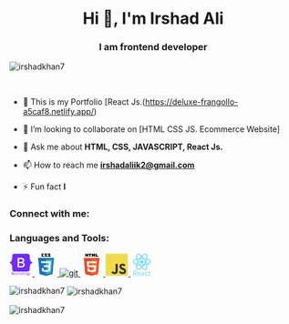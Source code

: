 <h1 align="center">Hi 👋, I'm Irshad Ali</h1>
<h3 align="center">I am frontend developer </h3>

<p align="left"> <img src="https://komarev.com/ghpvc/?username=irshadkhan7&label=Profile%20views&color=0e75b6&style=flat" alt="irshadkhan7" /> </p>

<p align="left"> <a href="https://twitter.com/" target="blank"><img src="https://img.shields.io/twitter/follow/?logo=twitter&style=for-the-badge" alt="" /></a> </p>

- 🔭 This is my Portfolio  [React Js.(https://deluxe-frangollo-a5caf8.netlify.app/)

- 👯 I’m looking to collaborate on [HTML CSS JS. Ecommerce Website]

- 💬 Ask me about **HTML, CSS, JAVASCRIPT, React Js.**

- 📫 How to reach me **irshadaliik2@gmail.com**

- ⚡ Fun fact **I**

<h3 align="left">Connect with me:</h3>
<p align="left">
</p>

<h3 align="left">Languages and Tools:</h3>
<p align="left"> <a href="https://getbootstrap.com" target="_blank" rel="noreferrer"> <img src="https://raw.githubusercontent.com/devicons/devicon/master/icons/bootstrap/bootstrap-plain-wordmark.svg" alt="bootstrap" width="40" height="40"/> </a> <a href="https://www.w3schools.com/css/" target="_blank" rel="noreferrer"> <img src="https://raw.githubusercontent.com/devicons/devicon/master/icons/css3/css3-original-wordmark.svg" alt="css3" width="40" height="40"/> </a> <a href="https://git-scm.com/" target="_blank" rel="noreferrer"> <img src="https://www.vectorlogo.zone/logos/git-scm/git-scm-icon.svg" alt="git" width="40" height="40"/> </a> <a href="https://www.w3.org/html/" target="_blank" rel="noreferrer"> <img src="https://raw.githubusercontent.com/devicons/devicon/master/icons/html5/html5-original-wordmark.svg" alt="html5" width="40" height="40"/> </a> <a href="https://developer.mozilla.org/en-US/docs/Web/JavaScript" target="_blank" rel="noreferrer"> <img src="https://raw.githubusercontent.com/devicons/devicon/master/icons/javascript/javascript-original.svg" alt="javascript" width="40" height="40"/> </a> <a href="https://reactjs.org/" target="_blank" rel="noreferrer"> <img src="https://raw.githubusercontent.com/devicons/devicon/master/icons/react/react-original-wordmark.svg" alt="react" width="40" height="40"/> </a> </p>

<p><img align="left" src="https://github-readme-stats.vercel.app/api/top-langs?username=irshadkhan7&show_icons=true&locale=en&layout=compact" alt="irshadkhan7" /></p>

<p>&nbsp;<img align="center" src="https://github-readme-stats.vercel.app/api?username=irshadkhan7&show_icons=true&locale=en" alt="irshadkhan7" /></p>

<p><img align="center" src="https://github-readme-streak-stats.herokuapp.com/?user=irshadkhan7&" alt="irshadkhan7" /></p>
